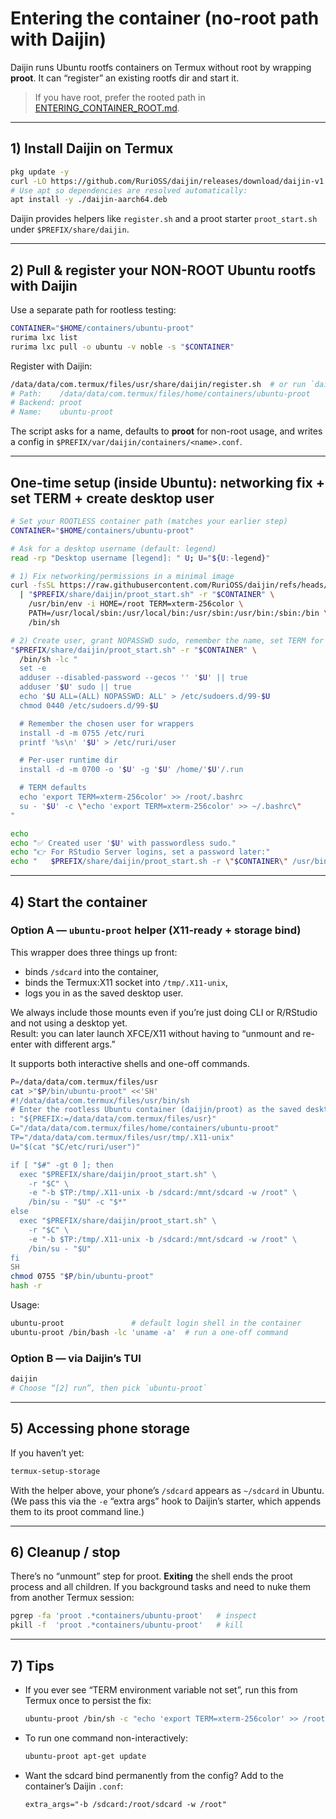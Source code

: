 # Entering the container (no-root path with **Daijin**)

Daijin runs Ubuntu rootfs containers on Termux without root by wrapping **proot**. It can “register” an existing rootfs dir and start it.

> If you have root, prefer the rooted path in [ENTERING_CONTAINER_ROOT.md](./ENTERING_CONTAINER_ROOT.md).

---

## 1) Install Daijin on Termux

```bash
pkg update -y
curl -LO https://github.com/RuriOSS/daijin/releases/download/daijin-v1.5-rc1/daijin-aarch64.deb
# Use apt so dependencies are resolved automatically:
apt install -y ./daijin-aarch64.deb
```

Daijin provides helpers like `register.sh` and a proot starter `proot_start.sh` under `$PREFIX/share/daijin`.

---

## 2) Pull & register your NON-ROOT Ubuntu rootfs with Daijin

Use a separate path for rootless testing:

```bash
CONTAINER="$HOME/containers/ubuntu-proot"
rurima lxc list
rurima lxc pull -o ubuntu -v noble -s "$CONTAINER"
```

Register with Daijin:

```bash
/data/data/com.termux/files/usr/share/daijin/register.sh  # or run `daijin` and choose [4] register
# Path:    /data/data/com.termux/files/home/containers/ubuntu-proot
# Backend: proot
# Name:    ubuntu-proot
```

The script asks for a name, defaults to **proot** for non-root usage, and writes a config in `$PREFIX/var/daijin/containers/<name>.conf`.

---

## One-time setup (inside Ubuntu): networking fix + set TERM + create desktop user

```bash
# Set your ROOTLESS container path (matches your earlier step)
CONTAINER="$HOME/containers/ubuntu-proot"

# Ask for a desktop username (default: legend)
read -rp "Desktop username [legend]: " U; U="${U:-legend}"

# 1) Fix networking/permissions in a minimal image
curl -fsSL https://raw.githubusercontent.com/RuriOSS/daijin/refs/heads/main/src/share/fixup.sh \
  | "$PREFIX/share/daijin/proot_start.sh" -r "$CONTAINER" \
    /usr/bin/env -i HOME=/root TERM=xterm-256color \
    PATH=/usr/local/sbin:/usr/local/bin:/usr/sbin:/usr/bin:/sbin:/bin \
    /bin/sh

# 2) Create user, grant NOPASSWD sudo, remember the name, set TERM for root + user
"$PREFIX/share/daijin/proot_start.sh" -r "$CONTAINER" \
  /bin/sh -lc "
  set -e
  adduser --disabled-password --gecos '' '$U' || true
  adduser '$U' sudo || true
  echo '$U ALL=(ALL) NOPASSWD: ALL' > /etc/sudoers.d/99-$U
  chmod 0440 /etc/sudoers.d/99-$U

  # Remember the chosen user for wrappers
  install -d -m 0755 /etc/ruri
  printf '%s\n' '$U' > /etc/ruri/user

  # Per-user runtime dir
  install -d -m 0700 -o '$U' -g '$U' /home/'$U'/.run

  # TERM defaults
  echo 'export TERM=xterm-256color' >> /root/.bashrc
  su - '$U' -c \"echo 'export TERM=xterm-256color' >> ~/.bashrc\"
"

echo
echo "✅ Created user '$U' with passwordless sudo."
echo "👉 For RStudio Server logins, set a password later:"
echo "   $PREFIX/share/daijin/proot_start.sh -r \"$CONTAINER\" /usr/bin/passwd '$U'"
```

---

## 4) Start the container

### Option A — `ubuntu-proot` helper (X11-ready + storage bind)

This wrapper does three things up front:
- binds `/sdcard` into the container,
- binds the Termux:X11 socket into `/tmp/.X11-unix`,
- logs you in as the saved desktop user.

We always include those mounts even if you’re just doing CLI or R/RStudio and not using a desktop yet.  
Result: you can later launch XFCE/X11 without having to “unmount and re-enter with different args.”

It supports both interactive shells and one-off commands.

```bash
P=/data/data/com.termux/files/usr
cat >"$P/bin/ubuntu-proot" <<'SH'
#!/data/data/com.termux/files/usr/bin/sh
# Enter the rootless Ubuntu container (daijin/proot) as the saved desktop user.
: "${PREFIX:=/data/data/com.termux/files/usr}"
C="/data/data/com.termux/files/home/containers/ubuntu-proot"
TP="/data/data/com.termux/files/usr/tmp/.X11-unix"
U="$(cat "$C/etc/ruri/user")"

if [ "$#" -gt 0 ]; then
  exec "$PREFIX/share/daijin/proot_start.sh" \
    -r "$C" \
    -e "-b $TP:/tmp/.X11-unix -b /sdcard:/mnt/sdcard -w /root" \
    /bin/su - "$U" -c "$*"
else
  exec "$PREFIX/share/daijin/proot_start.sh" \
    -r "$C" \
    -e "-b $TP:/tmp/.X11-unix -b /sdcard:/mnt/sdcard -w /root" \
    /bin/su - "$U"
fi
SH
chmod 0755 "$P/bin/ubuntu-proot"
hash -r
```

Usage:

```bash
ubuntu-proot               # default login shell in the container
ubuntu-proot /bin/bash -lc 'uname -a'  # run a one-off command
```

### Option B — via Daijin’s TUI

```bash
daijin
# Choose “[2] run”, then pick `ubuntu-proot`
```

---

## 5) Accessing phone storage

If you haven’t yet:

```bash
termux-setup-storage
```

With the helper above, your phone’s `/sdcard` appears as `~/sdcard` in Ubuntu. (We pass this via the `-e` “extra args” hook to Daijin’s starter, which appends them to its proot command line.)

---

## 6) Cleanup / stop

There’s no “unmount” step for proot. **Exiting** the shell ends the proot process and all children. If you background tasks and need to nuke them from another Termux session:

```bash
pgrep -fa 'proot .*containers/ubuntu-proot'   # inspect
pkill -f  'proot .*containers/ubuntu-proot'   # kill
```

---

## 7) Tips

* If you ever see “TERM environment variable not set”, run this from Termux once to persist the fix:

  ```bash
  ubuntu-proot /bin/sh -c "echo 'export TERM=xterm-256color' >> /root/.bashrc"
  ```

* To run one command non-interactively:

  ```bash
  ubuntu-proot apt-get update
  ```

* Want the sdcard bind permanently from the config? Add to the container’s Daijin `.conf`:

  ```
  extra_args="-b /sdcard:/root/sdcard -w /root"
  ```
